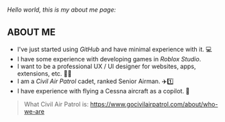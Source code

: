 ###### *Hello world, this is my about me page*:

## ABOUT ME 

- I've just started using *GitHub* and have minimal experience with it. 💻
- I have some experience with developing games in *Roblox Studio*.
- I want to be a professional UX / UI designer for websites, apps, extensions, etc. 👨‍💻
- I am a *Civil Air Patrol* cadet, ranked Senior Airman. ✈️1️⃣
- I have experience with flying a Cessna aircraft as a copilot. 🛫
> What Civil Air Patrol is: https://www.gocivilairpatrol.com/about/who-we-are
